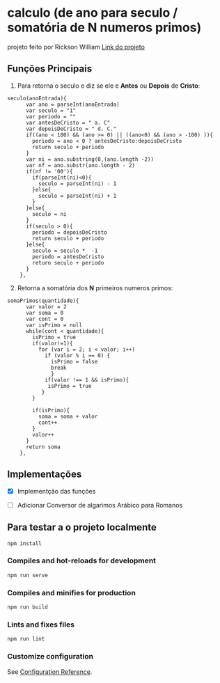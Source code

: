 # calculo (de ano para seculo / somatória de N numeros primos)
projeto feito por Rickson William
[Link do projeto](https://ricksonwill.github.io/calculos/)
## Funções Principais

1. Para retorna o seculo e diz se ele e **Antes** ou **Depois** de **Cristo**:
```
seculo(anoEntrada){
      var ano = parseInt(anoEntrada)
      var seculo = "1"
      var periodo = ""
      var antesDeCristo = " a. C"
      var depoisDeCristo = " d. C."
      if((ano < 100) && (ano >= 0) || ((ano<0) && (ano > -100) )){
        periodo = ano < 0 ? antesDeCristo:depoisDeCristo 
        return seculo + periodo
      }
      var ni = ano.substring(0,(ano.length -2))
      var nf = ano.substr(ano.length - 2)
      if(nf != '00'){
        if(parseInt(ni)<0){
          seculo = parseInt(ni) - 1
        }else{
          seculo = parseInt(ni) + 1
        }
      }else{
        seculo = ni
      }
      if(seculo > 0){
        periodo = depoisDeCristo
        return seculo + periodo
      }else{
        seculo = seculo *  -1
        periodo = antesDeCristo
        return seculo + periodo
      }
    },

```
2. Retorna a somatória dos **N** primeiros numeros primos:
```
somaPrimos(quantidade){
      var valor = 2
      var soma = 0 
      var cont = 0
      var isPrimo = null
      while(cont < quantidade){
        isPrimo = true
        if(valor!=1){
          for (var i = 2; i < valor; i++)
            if (valor % i == 0) {
              isPrimo = false
              break
              } 
            if(valor !== 1 && isPrimo){
             isPrimo = true
           }
        }

        if(isPrimo){
          soma = soma + valor
          cont++
        }
        valor++
      }
      return soma
    },

```
## Implementações
- [X] Implementção das funções
- [ ] Adicionar Conversor de algarimos Arábico para Romanos



## Para testar a o projeto localmente
```
npm install
```

### Compiles and hot-reloads for development
```
npm run serve
```

### Compiles and minifies for production
```
npm run build
```

### Lints and fixes files
```
npm run lint
```

### Customize configuration
See [Configuration Reference](https://cli.vuejs.org/config/).
